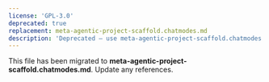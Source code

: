 ```yaml
---
license: 'GPL-3.0'
deprecated: true
replacement: meta-agentic-project-scaffold.chatmodes.md
description: 'Deprecated – use meta-agentic-project-scaffold.chatmodes.md instead.'
---
```


This file has been migrated to **meta-agentic-project-scaffold.chatmodes.md**. Update any references.
